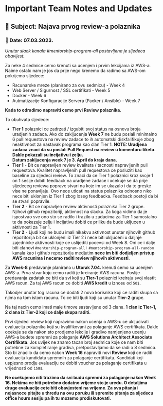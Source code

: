 # Important Team Notes and Updates

## 📝 Subject: Najava prvog review-a polaznika
### 📅 Date: 07.03.2023.

*Unutar slack kanala #mentorship-program-all postavljena je sljedeca obavijest.*

Za neke 4 sedmice cemo krenuti sa ucenjem i prvim lekcijama iz AWS-a.
Naime ostalo nam je jos da prije nego krenemo da radimo sa AWS-om pokrijemo sljedece:  
- Racunarske mreze (planirano za ovu sedmicu) - Week 4
- Web Server  / Sigurnost / SSL certifikati  - Week 5
- Docker - Week 6
- Autmatizacije Konfiguracije Servera (Packer / Ansible) - Week 7

**Kada to odradimo napraviti cemo prvi Review polaznika.**

To obuhvata sljedece:

- **Tier 1** polaznici ce zadrzati / izgubiti svoj status na osnovu broja uradjenih zadaca. Ako do zakljucenja **Week 7** ne budu poslali minimalno 6 pull requestova na review zadace to ih automatski diskfalifikuje zbog neaktivnost za nastavak programa kao clan Tier 1. 
**NOTE: Uradjena zadaca znaci da su poslali Pull Request na review u    komentaru tiketa.  Dakle pokazali su incijativu i zelju.**  
**Datum zakljucenja week 7 je 3. April do kraja dana.**
- **Tier 1** - Bit ce napravljen review kvaliteta / tacnosti napravljenih pull requestova. Kvalitet napravljenih pull requestova ce posluziti kao baseline za sljedeci review. To znaci da ce Tier 1 polaznici kroz svoje 1 on 1 sesije dobiti feedback na uradjene zadace i ocekuje se da prije sljedeceg reviewa poprave stvari na koje im se ukazalo i da te greske vise ne ponavljaju. Ovo nece uticati na status polaznika odnosno niko nece biti uklonjen iz Tier 1 zbog loseg feedbacka. Feedback postoji da bi se stvari popravile.
- **Tier 2** - Bit ce napravljen review aktivnosti polaznika Tier 2 grupe. Njihovi github repozitoriji, aktivnost na slacku. Za koga vidimo da je ispostvao sve ono sto se radilo i trazilo u zadacima za Tier 1 samostalno te da pokazuje zelju i incijativu dobiti ce priliku da bude ukljucen u aktivnosti za Tier 1.
- **Tier 2** - Ljudi koji ne budu imali nikakvu aktivnost unutar njihovih github repozitorija bit ce uklonjeni iz Tier 2 i nece biti ukljuceni u daljnje zajednicke aktivnosti koje ce uslijediti pocevsi od Week 8.
Oni ce i dalje biti clanovi  `#mentorship-program-all` i `#mentorship-program-all-random` kanala kao i github repozitorija medjutim **nece im biti dodjeljen pristup AWS racunima i necemo raditi review njihovih aktivnosti.**  

Za **Week-8** predavanje planirano u **Utorak 7.04.** krenuti cemo sa ucenjem AWS-a. Prva stvar koju cemo raditi je kreiranje AWS racuna.
Poslije predavanja zadatak ce biti da svi koji su **Tier-1** polaznici kreiraju svoj vlastit AWS racun. Za taj AWS racun ce dobiti **AWS kredit** u iznosu od `50$`.  

Takodjer unutar tog racuna ce dodati 2 nova korisnika koji ce raditi skupa sa njima na tom istom racunu. To ce biti ljudi koji su unutar **Tier-2** grupe.  

Na taj nacin cemo imati male timove sastavljene od 3 clana.
**1 clan iz Tier-1, 2 clana iz Tier-2 koji ce dalje skupa raditi.**  

Prvi sljedeci review koji napravimo nakon ucenja o AWS-u ce ukljucivati evaluaciju polaznika koji su kvalifikovani za polaganje AWS certifikata. Dakle ocekuje se da nakon sto prodjemo lekcije i gradivo namjenjeno ucenju AWS-a budete spremni za polaganje **AWS Solutions Architect Associate Certifikata**. Jos uvijek ne znamo tacan broj sedmica koje ce nam biti potrebne za kompletiranje gradiva, pretpostavljamo da se radi o 8 sedmica. Sto bi znacilo da cemo nakon **Week 16** napraviti novi **Review** koji ce raditi evaluaciju kandidata spremnih za polaganje certifikata. Kandidati koji uspjesno prodju evaluaciju ce dobiti voucher za polaganje certifikata u vrijednosti od `150$`.  

 **Ne ocekujemo niti trazimo da svi budu spremni za polaganje nakon Week 16. Nekima ce biti potrebno dodatno vrijeme sto je uredu. O detaljima druge evaluacije cete biti obavjesteni na vrijeme. Za sva pitanja i nejasnoce pitajte u thredu na ovu poruku ili spremite pitanja za sljedecu office hours sesiju pa ih tu mozemo prodiskutovati.**
